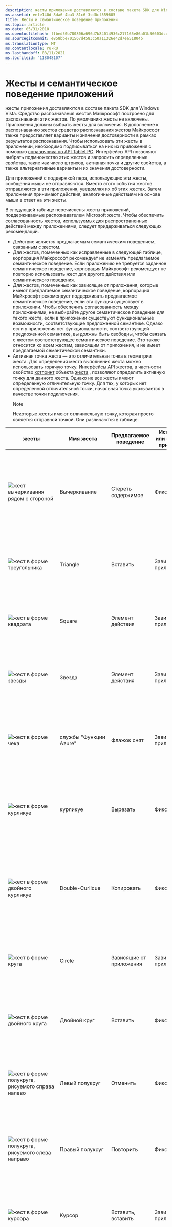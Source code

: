 ```yaml
---
description: жесты приложения доставляются в составе пакета SDK для Windows Vista.
ms.assetid: eefe140d-8da6-4ba3-81c6-3cd0cf559605
title: Жесты и семантическое поведение приложений
ms.topic: article
ms.date: 05/31/2018
ms.openlocfilehash: ffbed50b780806a696d7b84014936c217165e86a01b36603dcd9e93a77600f9c
ms.sourcegitcommit: e858bbe701567d4583c50a11326e42d7ea51804b
ms.translationtype: MT
ms.contentlocale: ru-RU
ms.lasthandoff: 08/11/2021
ms.locfileid: "118048107"
---
```

# <a name="application-gestures-and-semantic-behavior"></a>Жесты и семантическое поведение приложений

жесты приложения доставляются в составе пакета SDK для Windows Vista. Средство распознавания жестов Майкрософт построено для распознавания этих жестов. По умолчанию жесты не включены. Приложения должны выбрать жесты для включения. В дополнение к распознаванию жестов средство распознавания жестов Майкрософт также предоставляет варианты и значения достоверности в рамках результатов распознавания. Чтобы использовать эти жесты в приложении, необходимо подписываться на них из приложения с помощью [справочника по API Tablet PC](tablet-pc-api-reference.md). Интерфейсы API позволяют выбрать подмножество этих жестов и запросить определенные свойства, такие как число штрихов, активная точка и другие свойства, а также альтернативные варианты и их значения достоверности.

Для приложений с поддержкой пера, использующих эти жесты, сообщения мыши не отправляются. Вместо этого события жестов отправляются в эти приложения, уведомляя их об этих жестах. Затем приложения принимают действия, аналогичные действиям на основе мыши в ответ на эти жесты.

В следующей таблице перечислены жесты приложений, поддерживаемые распознавателем Microsoft жеста. Чтобы обеспечить согласованность жестов, используемых для распространенных действий между приложениями, следует придерживаться следующих рекомендаций.

-   Действие является предлагаемым семантическим поведением, связанным с жестом.
-   Для жестов, помеченных как исправленные в следующей таблице, корпорация Майкрософт рекомендует не изменять предлагаемое семантическое поведение. Если приложению не требуется заданное семантическое поведение, корпорация Майкрософт рекомендует не повторно использовать жест для другого действия или семантического поведения.
-   Для жестов, помеченных как зависящие от приложения, которые имеют предлагаемое семантическое поведение, корпорация Майкрософт рекомендует поддерживать предлагаемое семантическое поведение, если эта функция существует в приложении. Чтобы обеспечить согласованность между приложениями, не выбирайте другое семантическое поведение для такого жеста, если в приложении существуют функциональные возможности, соответствующие предложенной семантике. Однако если у приложения нет функциональности, соответствующей предложенной семантике, вы должны быть свободны, чтобы связать с жестом соответствующее семантическое поведение. Это также относится ко всем жестам, зависящим от приложения, и не имеет предлагаемой семантической семантики.
-   Активная точка жеста — это отличительная точка в геометрии жеста. Для определения места выполнения жеста можно использовать горячую точку. Интерфейсы API жестов, в частности свойство [хотпоинт](/previous-versions/ms582125(v=vs.100)) объекта [жеста](/previous-versions/ms583661(v=vs.100)) , позволяют определить активную точку для данного жеста. Однако не все жесты имеют определенную отличительную точку. Для тех, у которых нет определенной отличительной точки, начальная точка указывается в качестве точки подключения.
    > [!Note]  
    > Некоторые жесты имеют отличительную точку, которая просто является отправной точкой. Они различаются в таблице.

     



| жесты                                                                                                                                                                     | Имя жеста                | Предлагаемое поведение                           | Исправлено или зависит от приложения   | Активная точка                                             | Примечания                                                                                                                                                                                                                                                            |
|-----------------------------------------------------------------------------------------------------------------------------------------------------------------------------|-----------------------------|----------------------------------------------|---------------------------------|-------------------------------------------------------|------------------------------------------------------------------------------------------------------------------------------------------------------------------------------------------------------------------------------------------------------------------|
| ![жест вычеркивания рядом с стороной](images/ff84fee3-4435-4ede-be92-fbc3f5753c9d.gif)                                                                                        | Вычеркивание<br/>      | Стереть содержимое<br/>                     | Фиксированный<br/>                | Начальная точка<br/>                             | Сделайте штрихи как можно более горизонтальными и нарисуйте по крайней мере три штриха. Если высота жеста увеличивается, также необходимо увеличить число штрихов заднего и назад.<br/>                                                                     |
| ![жест в форме треугольника](images/2f5faac6-b9dc-4bd3-884c-fa64754b9166.gif)                                                                                                 | Triangle<br/>         | Вставить<br/>                            | Зависящие от приложения<br/> | Начальная точка<br/>                             | Нарисуйте треугольник в одном штрихе, не отрывая перо. Убедитесь, что верхняя часть треугольника указывает на вверх.<br/>                                                                                                                                  |
| ![жест в форме квадрата](images/16dc0795-24e0-42a1-a7c8-de0b5c4c8910.gif)                                                                                        | Square<br/>           | Элемент действия<br/>                       | Зависящие от приложения<br/> | Начальная точка<br/>                             | Нарисуйте квадрат, начиная с верхнего левого угла. Нарисуйте квадрат с одним росчерком, не отрывая перо.<br/>                                                                                                                                     |
| ![жест в форме звезды](images/5f43c7d4-2c91-48bd-9627-84443f64cd03.gif)                                                                                          | Звезда<br/>             | Элемент действия<br/>                       | Зависящие от приложения<br/> | Начальная точка<br/>                             | Нарисуйте звезду, используя ровно пять точек. Сделайте это одним росчерком, не отрывясь от пера.<br/>                                                                                                                                                           |
| ![жест в форме чека](images/228da5f7-9789-4a96-b102-ad4ddec960c3.gif)                                                                                         | службы "Функции Azure"<br/>            | Флажок снят<br/>                         | Зависящие от приложения<br/> | Угол<br/>                                     | Значение проходящего пальца проверки должно быть в два до четырех раз, если штриховая Обводка меньшего размера.<br/>                                                                                                                                                      |
| ![жест в форме курликуе](images/58ec6365-5505-45f5-b507-5a657f9b6fbc.gif)                                                                                      | курликуе<br/>         | Вырезать<br/>                               | Фиксированный<br/>                | Начальная точка — это отличительная точка<br/> | Нарисуйте курликуе в углу, от нижнего левого угла к верхнему правому. Запустите курликуе в слове, которое вы собираетесь вырезать.<br/>                                                                                                                                 |
| ![жест в форме двойного курликуе](images/037bc82d-2972-49ce-8520-707a23b6c0ba.gif)                                                                               | Double-Curlicue<br/>  | Копировать<br/>                              | Фиксированный<br/>                | Начальная точка — это отличительная точка<br/> | Нарисуйте двойную курликуе в углу, расположенном в левом верхнем углу слева направо. Запустите двойной курликуе в слове, которое нужно скопировать.<br/>                                                                                                          |
| ![жест в форме круга](images/6d276a96-63a1-4c68-89d6-3ff9bf081cf9.gif)                                                                                        | Circle<br/>           | Зависящие от приложения<br/>              | Зависящие от приложения<br/> | Начальная точка<br/>                             | Нарисуйте окружность одним росчерком, не отрывясь от пера. Начало рисования круга с самой верхней точки.<br/>                                                                                                                                         |
| ![жест в форме двойного круга](images/bfa9cbae-95b3-442c-b8a3-d84b5e91e5de.gif)                                                                                 | Двойной круг<br/>    | Вставить<br/>                             | Фиксированный<br/>                | Начальная точка<br/>                             | Нарисуйте два кружка, перекрывающие друг друга. Сделайте это одним росчерком, не отрывясь от пера.<br/>                                                                                                                                                   |
| ![жест в форме полукруга, рисуемого справа налево](images/646a7982-da0a-4279-ab69-586792a04aec.gif)                                                                | Левый полукруг<br/>  | Отменить<br/>                              | Фиксированный<br/>                | Начальная точка — это отличительная точка<br/> | Убедитесь, что вы нарисуете полукруг справа налево. Два конца дуги должны располагаться на одной и той же горизонтальной линии.<br/>                                                                                                                           |
| ![жест в форме полукруга, рисуемого слева направо](images/4c26174c-50c8-403d-b2c0-2bf3f699e215.gif)                                                                | Правый полукруг<br/> | Повторить<br/>                              | Фиксированный<br/>                | Начальная точка — это отличительная точка<br/> | Убедитесь, что вы нарисуете полукруг слева направо. Два конца дуги должны располагаться на одной и той же горизонтальной линии.<br/>                                                                                                                           |
| ![жест в форме курсора](images/f024acbc-b90a-4641-9024-a99346ee09cc.gif)                                                                                         | Курсор<br/>            | Вставить, вставить<br/>                     | Зависящие от приложения<br/> | Вершине<br/>                                       | Нарисуйте обе стороны курсора с одинаковой длиной. Убедитесь, что угол является четким и что точка не округляется до кривой.<br/>                                                                                                                            |
| ![жест в форме инвертированного курсора](images/61984b72-ffb0-4d09-8cec-1091c70000ce.gif)                                                                               | Инвертированный курсор<br/>   | Вставить<br/>                            | Зависящие от приложения<br/> | Вершине<br/>                                       | Нарисуйте обе стороны курсора с одинаковой длиной. Убедитесь, что угол является четким и что точка не округляется до кривой.<br/>                                                                                                                            |
| ![жест в форме шеврона, указывающей влево](images/33607caf-7b46-40d3-8cd4-412f3d3acb8a.gif)                                                                         | Шеврон (слева)<br/>     | Зависящие от приложения<br/>              | Зависящие от приложения<br/> | Вершине<br/>                                       | Нарисуйте обе стороны шеврона с одинаковой длиной. Убедитесь, что угол является четким и что точка не округляется до кривой.<br/>                                                                                                                          |
| ![жест в форме шеврона, указывающей вправо](images/5fc10d84-d394-4678-965e-944ed60a937d.gif)                                                                        | Шеврон — вправо<br/>    | Зависящие от приложения<br/>              | Зависящие от приложения<br/> | Вершине<br/>                                       | Нарисуйте обе стороны шеврона с одинаковой длиной. Убедитесь, что угол является четким и что точка не округляется до кривой.<br/>                                                                                                                          |
| ![направленная вверх стрелка](images/2cccf685-ef90-4ef0-91cf-a346a3281334.gif)                                                                                                  | Стрелка вверх<br/>         | Зависящие от приложения<br/>              | Зависящие от приложения<br/> | Заголовок стрелки<br/>                                 | Не Нарисуйте стрелку в более чем двух штрихах. Нарисуйте стрелку одним росчерком или двумя штрихами, где один штрих — это линия, а другая — заголовок стрелки. Одинарные стрелки, записанные с помощью заголовка в виде треугольника, не поддерживаются.<br/> |
| ![направленная вниз стрелка](images/27ec0c7c-9cfa-4fc5-92d8-66ab47dd27a5.gif)                                                                                                | Стрелка вниз<br/>       | Зависящие от приложения<br/>              | Зависящие от приложения<br/> | Заголовок стрелки<br/>                                 | Не Нарисуйте стрелку в более чем двух штрихах. Нарисуйте стрелку одним росчерком или двумя штрихами, где один штрих — это линия, а другая — заголовок стрелки. Одинарные стрелки, записанные с помощью заголовка в виде треугольника, не поддерживаются.<br/> |
| ![Стрелка влево](images/79b8620d-f797-4be1-a3b7-5cb089e1237b.gif)                                                                                                     | Стрелка влево<br/>       | Зависящие от приложения<br/>              | Зависящие от приложения<br/> | Заголовок стрелки<br/>                                 | Не Нарисуйте стрелку в более чем двух штрихах. Нарисуйте стрелку одним росчерком или двумя штрихами, где один штрих — это линия, а другая — заголовок стрелки. Одинарные стрелки, записанные с помощью заголовка в виде треугольника, не поддерживаются.<br/> |
| ![стрелка, указывающая вправо](images/dee2b837-8d39-4633-80c2-bfcf6bbf6cff.gif)                                                                                                    | Стрелка — справа<br/>      | Зависящие от приложения<br/>              | Зависящие от приложения<br/> | Заголовок стрелки<br/>                                 | Не Нарисуйте стрелку в более чем двух штрихах. Нарисуйте стрелку одним росчерком или двумя штрихами, где один штрих — это линия, а другая — заголовок стрелки. Одинарные стрелки, записанные с помощью заголовка в виде треугольника, не поддерживаются.<br/> |
| ![один быстрый жест вверх](images/d2423d1d-049b-494b-885b-5951f27c69f5.jpg)                                                                                                | Up<br/>               | Зависящие от приложения<br/>              | Зависящие от приложения<br/> | Начальная точка<br/>                             | Этот жест является одним быстрым жестом вверх.<br/> Этот жест используется [жестами жестов](flicks-gestures.md).<br/>                                                                                                                               |
| ![быстрое движение вверх](images/7fa5b0c3-1d78-4c93-af3f-b59fbba570b3.jpg)                                                                                                     | Down<br/>             | Зависящие от приложения<br/>              | Зависящие от приложения<br/> | Начальная точка<br/>                             | Этот жест является одним быстрым жестом, направленным вниз.<br/> Этот жест используется [жестами жестов](flicks-gestures.md).<br/>                                                                                                                             |
| ![Быстрый жест влево](images/ce60cc20-1769-428d-80de-7f47c86021fb.jpg)                                                                                                  | Левый<br/>             | Отмена<br/>                         | Фиксированный<br/>                | Начальная точка<br/>                             | Этот жест является одним быстрым жестом влево.<br/> Этот жест используется [жестами жестов](flicks-gestures.md).<br/>                                                                                                                          |
| ![Быстрый жест вправо](images/864cf4e1-2619-49cf-ac96-72994232e465.jpg)                                                                                                 | Правый<br/>            | Пробел<br/>                             | Фиксированный<br/>                | Начальная точка<br/>                             | Этот жест является одним быстрым жестом вправо.<br/> Этот жест используется [жестами жестов](flicks-gestures.md).<br/>                                                                                                                         |
| ![штрих, который перемещается вверх и затем влево](images/32eae57d-d426-41c9-9a00-9adc3210a15e.gif)                                                                                       | Вверх-слева<br/>          | Зависящие от приложения<br/>              | Зависящие от приложения<br/> | Изменение точки направления<br/>                  | Нарисуйте этот жест в одном штрихе, который начинается с штриха. Убедитесь, что две стороны имеют одинаковую длину и имеют правый угол.<br/>                                                                                                              |
| ![штрих, идущий вверх и вправо](images/02c34d24-c2d7-404f-b99a-742ba6de7f0c.gif)                                                                                    | Вверх и вправо<br/>         | Зависящие от приложения<br/>              | Зависящие от приложения<br/> | Изменение точки направления<br/>                  | Нарисуйте этот жест в одном штрихе, который начинается с штриха. Убедитесь, что две стороны имеют одинаковую длину и имеют правый угол.<br/>                                                                                                              |
| ![штрих, который выходит за края и влево](images/d8b00c0a-f450-4f71-980f-3bca1b558e4c.gif)                                                                                   | Вниз, слева<br/>        | Зависящие от приложения<br/>              | Зависящие от приложения<br/> | Изменение точки направления<br/>                  | Нарисуйте этот жест в одном штрихе, который начинается с штриха. Убедитесь, что две стороны имеют одинаковую длину и имеют правый угол.<br/>                                                                                                            |
| ![штрих, который перемещается вниз и вправо](images/d7724327-924a-46a8-b19c-3dd6a2a43d99.gif)                                                                                  | Вниз (справа)<br/>       | Зависящие от приложения<br/>              | Зависящие от приложения<br/> | Изменение точки направления<br/>                  | Нарисуйте этот жест в одном штрихе, который начинается с штриха. Убедитесь, что две стороны имеют одинаковую длину и имеют правый угол.<br/>                                                                                                            |
| ![штрих, рисуемый слева, затем вверх](images/b1fbaf82-e50d-4e74-9cc3-b703ad1f7ddd.gif)                                                                                           | Влево<br/>          | Зависящие от приложения<br/>              | Зависящие от приложения<br/> | Изменение точки направления<br/>                  | Нарисуйте этот жест в одном штрихе, начинающемся с левого штриха. Убедитесь, что две стороны имеют одинаковую длину и имеют правый угол.<br/>                                                                                                            |
| ![штрих, рисуемый слева, затем вниз](images/052fe211-24ba-4556-b8c3-3f855f1dc665.gif)                                                                                         | Слева направо<br/>        | Зависящие от приложения<br/>              | Зависящие от приложения<br/> | Изменение точки направления<br/>                  | Нарисуйте этот жест в одном штрихе, начинающемся с левого штриха. Убедитесь, что две стороны имеют одинаковую длину и имеют правый угол.<br/>                                                                                                            |
| ![штрих, нарисованный вправо, а затем вверх](images/2f837c20-4e0e-4b52-8708-55f4bd97581b.gif)                                                                                          | Вправо<br/>         | Редактор метода ввода (IME) Convert<br/> | Фиксированный<br/>                | Изменение точки направления<br/>                  | Нарисуйте этот жест в одном штрихе, начиная с правого штриха. Убедитесь, что две стороны имеют одинаковую длину и имеют правый угол.<br/>                                                                                                           |
| ![штрих, рисуемый вправо, затем вниз](images/e79a11cf-09a3-470c-a644-069cfa6d421c.gif)                                                                                        | Стрелка вниз<br/>       | Зависящие от приложения<br/>              | Зависящие от приложения<br/> | Изменение точки направления<br/>                  | Нарисуйте этот жест в одном штрихе, начиная с правого штриха. Убедитесь, что две стороны имеют одинаковую длину и имеют правый угол.<br/>                                                                                                           |
| ![рисование штриха вверх и вниз](images/882f074c-a462-4399-934a-1f49508073d8.gif)                                                                                           | Вверх-вниз<br/>          | Отменить<br/>                              | Фиксированный<br/>                | Изменение точки направления<br/>                  | Нарисуйте этот жест в одном штрихе, который начинается с штриха. Нарисуйте два штриха как можно ближе.<br/>                                                                                                                                          |
| ![штрих, нарисованный вниз, а затем вверх](images/96c4af99-41b9-4185-9b9a-cc73645e34e7.gif)                                                                                           | Вниз<br/>          | Зависящие от приложения<br/>              | Зависящие от приложения<br/> | Изменение точки направления<br/>                  | Нарисуйте этот жест в одном штрихе, который начинается с штриха. Нарисуйте два штриха как можно ближе.<br/>                                                                                                                                        |
| ![штрих, нарисованный влево и затем вправо](images/d6aa0286-c87b-4e6d-8e74-b169fc6c9a51.gif)                                                                                        | Слева направо<br/>       | Переместить курсор влево<br/>                  | Фиксированный<br/>                | Изменение точки направления<br/>                  | Нарисуйте этот жест в одном штрихе, начинающемся с левого штриха. Нарисуйте два штриха как можно ближе.<br/>                                                                                                                                        |
| ![штрих, рисуемый справа, затем влево](images/a1a1cb1b-add8-4fa7-b9f4-756175400b4f.gif)                                                                                        | Right-Left<br/>       | Переместить курсор вправо<br/>                 | Фиксированный<br/>                | Изменение точки направления<br/>                  | Нарисуйте этот жест в одном штрихе, начиная с правого штриха. Нарисуйте два штриха как можно ближе.<br/>                                                                                                                                       |
| ![штрих нарисован вверх и влево с лефтвард движением больше, чем движение вверх.](images/b8988133-9883-4c37-a90d-26fc30011161.gif)                                  | Вверх-слева-долго<br/>     | Уменьшить отступ<br/>                   | Фиксированный<br/>                | Изменение точки направления<br/>                  | Нарисуйте этот жест в одном штрихе, который начинается с штриха. Левый штрих обтекает в два до четырех раз, пока штрих и два штриха находятся в правом углу.<br/>                                                                             |
| ![штрих нарисована вверх и вправо с помощью направого пальца длиннее штриха вверх](images/5e3522d3-2920-4a86-86ae-f29b01d93993.gif)                                | До правого времени<br/>    | Вкладка<br/>                               | Фиксированный<br/>                | Изменение точки направления<br/>                  | Нарисуйте этот жест в одном штрихе, который начинается с штриха. Правое начертание — от двух до четырех раз, если штрих и два штриха находятся на правом угла.<br/>                                                                            |
| ![штрих нарисован вниз и влево с обводкой в левом направлении длиннее штриха в направлении вниз](images/b8cb23b5-b947-477d-922f-2ffb42756804.gif)    | Вниз-слева-длинное<br/>   | ВВОД<br/>                             | Фиксированный<br/>                | Изменение точки направления<br/>                  | Нарисуйте этот жест в одном штрихе, который начинается с штриха. Левый штрих обтекает в два до четырех раз, пока вертикальный штрих и два штриха находятся в правом углу.<br/>                                                                         |
| ![штрих нарисован вниз и вправо с разделом движения вправо, превышающим движение штриховых штрихов](images/786c66e2-b4ab-43a2-91e8-f1356c9d17ee.gif) | Вниз-справа-длинный<br/>  | Пробел<br/>                             | Фиксированный<br/>                | Изменение точки направления<br/>                  | Нарисуйте этот жест в одном штрихе, который начинается с штриха. Правое начертание — от двух до четырех раз, если штрих-пунктир и два штриха расположены на правом уголе.<br/>                                                                        |
| ![жест в форме восклицательного знака](images/a662232c-6a1d-4fe9-a25a-c20a03f786bd.gif)                                                                            | Знака<br/>      | Зависящие от приложения<br/>              | Зависящие от приложения<br/> | Центр линии<br/>                         | Нарисуйте точку сразу после рисования линии и поместите ее ближе к строке.<br/>                                                                                                                                                                              |
| ![жест касания](images/b98cd10f-fc12-4ce2-9e9c-984e5fb2adb4.jpg)                                                                                                             | Касание<br/>              | Щелкните<br/>                             | Фиксированный<br/>                | Начальная точка — это отличительная точка<br/> | Коснитесь элемента SWIFT.<br/>                                                                                                                                                                                                                                          |
| ![жест двойного касания.](images/b98cd10f-fc12-4ce2-9e9c-984e5fb2adb4.jpg)                                                                                                     | Двойное касание<br/>       | Двойной щелчок левой кнопкой мыши<br/>                 | Фиксированный<br/>                | Начальная точка — это отличительная точка<br/> | Коснитесь кнопки «SWIFT» и «касания» как можно ближе друг к другу.<br/>                                                                                                                                                                                     |



 

> [!Note]  
> Касание и двойное касание поддерживаются как жесты приложений в дополнение к системным жестам. Это необходимо для решения сценариев, в которых может потребоваться жест приложения, в рамках которого можно коснуться или двойное касание. Примером такого жеста является восклицательный знак. В этом случае включите жест приложения TAP и не прослушивает жест касания системы. Это позволяет прослушивать один компонент, который может определить и отличать касание от касания внутри жеста. Случай касания внутри жеста приводит только к признанию всего распознаваемого жеста.

 

## <a name="related-topics"></a>Связанные темы

<dl> <dt>

[**Класс InkCollector события жеста \[\]**](inkcollector-gesture.md)
</dt> <dt>

[**Элемент управления InkEdit для события жеста \[\]**](inkedit-gesture.md)
</dt> <dt>

[**Класс InkOverlay события жеста \[\]**](inkoverlay-gesture.md)
</dt> <dt>

[**\[Элемент управления InkPicture события жеста\]**](inkpicture-gesture.md)
</dt> </dl>

 

